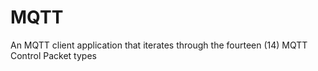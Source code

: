 # MQTT
An MQTT client application that iterates through the fourteen (14) MQTT Control Packet types

